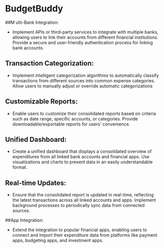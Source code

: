 # BudgetBuddy
##M ulti-Bank Integration:

- Implement APIs or third-party services to integrate with multiple banks, allowing users to link their accounts from different financial institutions.
Provide a secure and user-friendly authentication process for linking bank accounts.

## Transaction Categorization:

- Implement intelligent categorization algorithms to automatically classify transactions from different sources into common expense categories.
Allow users to manually adjust or override automatic categorizations

## Customizable Reports:

- Enable users to customize their consolidated reports based on criteria such as date range, specific accounts, or categories.
Provide downloadable/exportable reports for users' convenience.

## Unified Dashboard:

- Create a unified dashboard that displays a consolidated overview of expenditures from all linked bank accounts and financial apps.
Use visualizations and charts to present data in an easily understandable format.

## Real-time Updates:

- Ensure that the consolidated report is updated in real-time, reflecting the latest transactions across all linked accounts and apps.
Implement background processes to periodically sync data from connected sources.

##App Integration:

- Extend the integration to popular financial apps, enabling users to connect and import their expenditure data from platforms like payment apps, budgeting apps, and investment apps.

